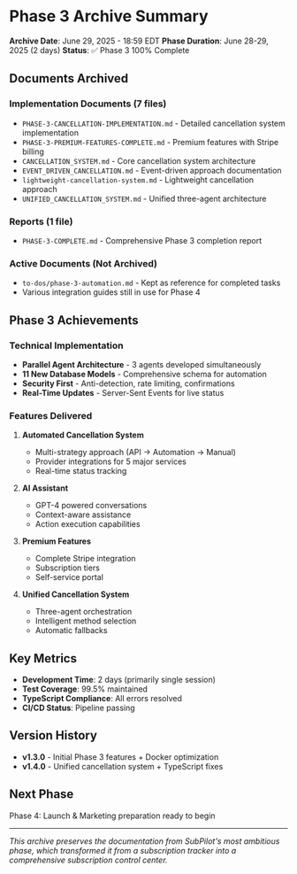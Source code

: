 # Phase 3 Archive Summary

**Archive Date**: June 29, 2025 - 18:59 EDT
**Phase Duration**: June 28-29, 2025 (2 days)
**Status**: ✅ Phase 3 100% Complete

## Documents Archived

### Implementation Documents (7 files)
- `PHASE-3-CANCELLATION-IMPLEMENTATION.md` - Detailed cancellation system implementation
- `PHASE-3-PREMIUM-FEATURES-COMPLETE.md` - Premium features with Stripe billing
- `CANCELLATION_SYSTEM.md` - Core cancellation system architecture
- `EVENT_DRIVEN_CANCELLATION.md` - Event-driven approach documentation
- `lightweight-cancellation-system.md` - Lightweight cancellation approach
- `UNIFIED_CANCELLATION_SYSTEM.md` - Unified three-agent architecture

### Reports (1 file)
- `PHASE-3-COMPLETE.md` - Comprehensive Phase 3 completion report

### Active Documents (Not Archived)
- `to-dos/phase-3-automation.md` - Kept as reference for completed tasks
- Various integration guides still in use for Phase 4

## Phase 3 Achievements

### Technical Implementation
- **Parallel Agent Architecture** - 3 agents developed simultaneously
- **11 New Database Models** - Comprehensive schema for automation
- **Security First** - Anti-detection, rate limiting, confirmations
- **Real-Time Updates** - Server-Sent Events for live status

### Features Delivered
1. **Automated Cancellation System**
   - Multi-strategy approach (API → Automation → Manual)
   - Provider integrations for 5 major services
   - Real-time status tracking

2. **AI Assistant**
   - GPT-4 powered conversations
   - Context-aware assistance
   - Action execution capabilities

3. **Premium Features**
   - Complete Stripe integration
   - Subscription tiers
   - Self-service portal

4. **Unified Cancellation System**
   - Three-agent orchestration
   - Intelligent method selection
   - Automatic fallbacks

## Key Metrics
- **Development Time**: 2 days (primarily single session)
- **Test Coverage**: 99.5% maintained
- **TypeScript Compliance**: All errors resolved
- **CI/CD Status**: Pipeline passing

## Version History
- **v1.3.0** - Initial Phase 3 features + Docker optimization
- **v1.4.0** - Unified cancellation system + TypeScript fixes

## Next Phase
Phase 4: Launch & Marketing preparation ready to begin

---

*This archive preserves the documentation from SubPilot's most ambitious phase, which transformed it from a subscription tracker into a comprehensive subscription control center.*
